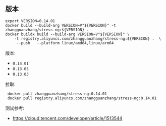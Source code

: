 ## 版本

```
export VERSION=0.14.01
docker build --build-arg VERSION=V"${VERSION}" -t zhangguanzhang/stress-ng:${VERSION} .
docker buildx build --build-arg VERSION=V"${VERSION}" \
    -t registry.aliyuncs.com/zhangguanzhang/stress-ng:${VERSION} .  \
     --push   --platform linux/amd64,linux/arm64
```

版本:

- `0.14.01`
- `0.13.05`
- `0.13.03`

拉取:

```
 docker pull zhangguanzhang/stress-ng:0.14.01
 docker pull registry.aliyuncs.com/zhangguanzhang/stress-ng:0.14.01
```

测试参考:

- https://cloud.tencent.com/developer/article/1513544
